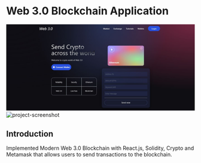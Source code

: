 # Web 3.0 Blockchain Application
![Project-Screenshot](client/images/project-screenshot.JPG)
![project-screenshot](https://user-images.githubusercontent.com/25525508/204160183-7e39c3e9-16b5-486f-942f-e39b80e4b9cf.JPG)

## Introduction

Implemented Modern Web 3.0 Blockchain with React.js, Solidity, Crypto and Metamask that allows users to send transactions to the blockchain.
